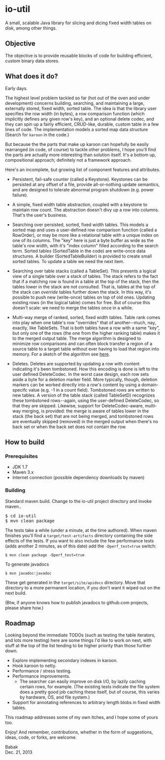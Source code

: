 io-util
=======

A small, scalable Java library for slicing and dicing fixed width tables on disk, among other things.

## Objective

The objective is to provide reusable blocks of code for building efficient, custom binary data stores.

## What does it do?

Early days.

The highest level problem tackled so far (hot out of the oven and under development) concerns building, searching, and
maintaining a large, externally stored,
fixed width, sorted table. The idea is that the library user specifies the row width (in bytes), a row comparison
function (which implicitly defines any given row's key), and an optional delete codec, and they can spin up a
fairly efficient, CRUD-like, durable, custom table in a few lines of code. The implementation models a sorted map
data structure (Search for `karoon` in the code.)

But because the the parts that make up karoon can hopefully be easily rearranged (in code, of course) to tackle
other problems, I hope you'll find the parts are actually more interesting than solution itself. It's a bottom up,
compositional approach; definitely not a framework approach.

Here's an incomplete, but growing list of component features and attributes.

* Persistent, fail-safe counter (called a Keystone). Keystones can be persisted at any offset of a file, provide
  all-or-nothing update semantics, and are designed to tolerate abnormal program shutdown (e.g. power failure).
  
* A simple, fixed width table abstraction, coupled with a keystone to maintain row count. The abstraction doesn't
  divy up a row into columns. That's the user's business.
  
* Searching over persisted, sorted, fixed width tables. This models a sorted map and uses a user-defined row comparison
  function (called a RowOrder), or may be more like a relational table with a unique index on one of its columns.
  The "key" here is just a byte buffer as wide as the table's row width, with it's "index column" filled
  according to the search term.
  Sorted tables (SortedTable in the code) are write-once data structures. A builder (SortedTableBuilder) is provided
  to create small sorted tables. To update a table we need the next item.
  
* Searching over table stacks (called a TableSet). This presents a logical view of a single table over a stack of
  tables. The stack refers to the fact that if a matching row is found in a table
  at the top of the stack, then the tables lower in the stack are not consulted. That is, tables at the top of
  the stack can <em>override</em> tables further down the stack. In this way, it's possible to
  push new (write-once) tables on top of old ones. Updating existing rows (in the logical table) comes for free.
  But of course this doesn't scale: we need to merge the tables once in a while.
  
* Multi-way merge of ranked, sorted, fixed width tables. Table rank comes into play when one table's row "overrides"
  that of another--much, nay, exactly, like TableSets. That is both tables have a row with a same "key", but only one of the rows (the one from the higher
  ranking table) makes it to the merged output table. The merge algorithm is designed to minimize row comparisons
  and can often block transfer a region of a source table to a target table without ever having to load that region
  into memory. For a sketch of the algorithm see [here](https://github.com/gnahraf/io-util/blob/master/src/main/java/com/gnahraf/io/store/table/merge/BaseMergeSource.java).
  
* Deletes. Deletes are supported by updating a row with content indicating it's been tombstoned. How this encoding
  is done is left to the user defined DeleteCodec. In the worst case design, each row sets
  aside a byte for a deletion marker field. More typically, though, deletion markers can be worked directly into
  a row's content by using a domain-specifc value (e.g. -1 in a count field). Tombstoned rows are written to new tables.
  A version of the table stack (called TableSetD) recognizes these tombstoned rows--again, using the user-defined
  DeleteCodec, so that they are skipped. Likewise, support for DeleteCodec-aware, multi-way merging, is provided:
  the merge is aware of tables lower in the stack (the back set) that are not being merged, and tombstoned rows are
  eventually skipped (removed) in the merged output when there's no back set or when the back set does not contain the
  row.
  

## How to build

### Prerequisites

* JDK 1.7
* Maven 3.x
* Internet connection (possible dependency downloads by maven)

### Building

Standard maven build. Change to the io-util project directory and invoke maven..

<pre>
$ cd io-util
$ mvn clean package
</pre>

The tests take a while (under a minute, at the time authored). When maven finishes
you'll find a `target/test-artifacts` directory containing the side effects of the tests. If you want to also
include the few performance tests (adds another 2 minutes, as of this date) add the `-Dperf_test=true` switch:

`$ mvn clean package -Dperf_test=true`

To generate javadocs

`$ mvn javadoc:javadoc`

These get generated in the `target/site/apidocs` directory. Move that directory to a more
permanent location, if you don't want it wiped out on the next build.

(Btw, if anyone knows how to publish javadocs to github.com projects, please share how.)

## Roadmap

Looking beyond the immediate TODOs (such as testing the table iterators, and lots more testing)
here are some things I'd like to work on next, with stuff at the top of the list tending to be higher
priority than those further down.


* Explore implementing secondary indexes in karoon.
* Hook karoon to netty.
* Performance / stress testing.
* Performance improvements.
  * The searcher can easily improve on disk I/O, by lazily caching certain rows, for example.
    (The existing tests indicate the file system does a pretty good job caching these itself, but of course,
    this varies by hardware, OS, and file system.)
* Support for annotating references to arbitrary length blobs in fixed width tables.

This roadmap addresses some of my own itches, and I hope some of yours too.

Enjoy! And remember, contributions, whether in the form of suggestions, ideas, code, or forks, are welcome.

Babak<br/>
Dec. 21, 2013

